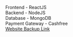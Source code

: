Frontend - ReactJS<br/>
Backend - NodeJS<br/>
Database - MongoDB<br/>
Payment Gateway - Cashfree<br/>
[Website Backup Link](http://samhita20.herokuapp.com/)
